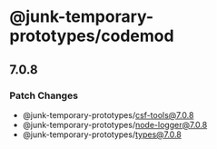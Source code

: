 # @junk-temporary-prototypes/codemod

## 7.0.8

### Patch Changes

- @junk-temporary-prototypes/csf-tools@7.0.8
- @junk-temporary-prototypes/node-logger@7.0.8
- @junk-temporary-prototypes/types@7.0.8
